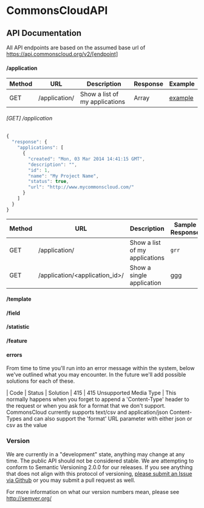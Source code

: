 # CommonsCloudAPI


## API Documentation

All API endpoints are based on the assumed base url of https://api.commonscloud.org/v2/[endpoint]

#### /application

| Method | URL | Description | Response | Example
| --- | --- | --- | --- | ---
| GET | /application/ | Show a list of my applications | Array | [example](#get-application)


###### [GET] /application
```javascript
{
  "response": {
    "applications": [
      {
        "created": "Mon, 03 Mar 2014 14:41:15 GMT",
        "description": "",
        "id": 1,
        "name": "My Project Name",
        "status": true,
        "url": "http://www.mycommonscloud.com/"
      }
    ]
  }
}
```



| Method | URL | Description | Sample Response |
| --- | --- | --- | --- |
| GET | /application/ | Show a list of my applications | `grr`
| GET | /application/<application_id>/ | Show a single application | ggg


#### /template

#### /field

#### /statistic

#### /feature

#### errors

From time to time you'll run into an error message within the system, below we've outlined what you may encounter. In the future we'll add possible solutions for each of these.

| Code | Status | Solution
| 415 | 415 Unsupported Media Type | This normally happens when you forget to append a 'Content-Type' header to the request or when you ask for a format that we don't support. CommonsCloud currently supports text/csv and application/json Content-Types and can also support the 'format' URL parameter with either json or csv as the value

### Version

We are currently in a "development" state, anything may change at any time. The public API should not be considered stable. We are attempting to conform to Semantic Versioning 2.0.0 for our releases. If you see anything that does not align with this protocol of versioning, [please submit an Issue via Github](https://github.com/CommonsCloud/CommonsCloudAPI/issues) or you may submit a pull request as well.

For more information on what our version numbers mean, please see http://semver.org/